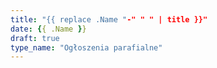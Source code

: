```yaml
---
title: "{{ replace .Name "-" " " | title }}"
date: {{ .Name }}
draft: true
type_name: "Ogłoszenia parafialne"
---
```

